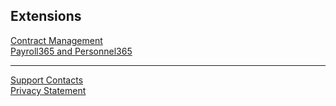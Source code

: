 ## Extensions
[Contract Management](https://bcsitera.github.io/contract-management/)  
[Payroll365 and Personnel365](http://palk365.nav365.ee/)

---

[Support Contacts](support.md)  
[Privacy Statement](privacy.md)
